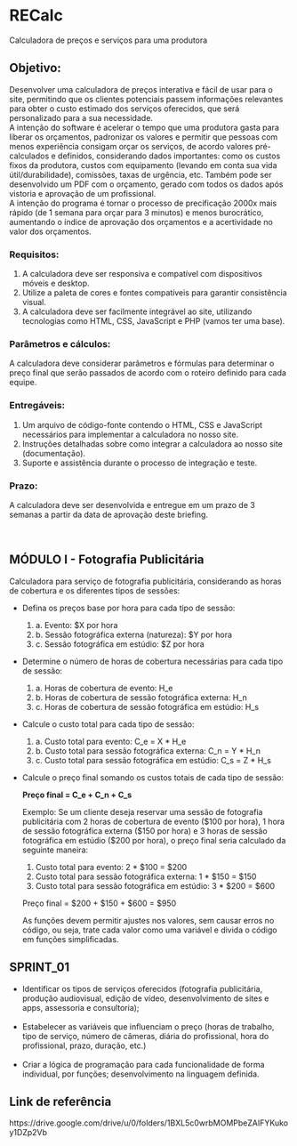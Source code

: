 <h1>RECalc</h1>
<p>Calculadora de preços e serviços para uma produtora</p>

<h2>Objetivo:</h2>
<p>Desenvolver uma calculadora de preços interativa e fácil de usar para o site, permitindo que os clientes potenciais passem informações relevantes para obter o custo estimado dos serviços oferecidos, que será personalizado para a sua necessidade.
<br>
A intenção do software é acelerar o tempo que uma produtora gasta para liberar os orçamentos, padronizar os valores e permitir que pessoas com menos experiência consigam orçar os serviços, de acordo valores pré-calculados e definidos, considerando dados importantes: como os custos fixos da produtora, custos com equipamento (levando em conta sua vida útil/durabilidade), comissões, taxas de urgência, etc. Também pode ser desenvolvido um PDF com o orçamento, gerado com todos os dados após vistoria e aprovação de um profissional.<br>
A intenção do programa é tornar o processo de precificação 2000x mais rápido (de 1 semana para orçar para 3 minutos) e menos burocrático, aumentando o índice de aprovação dos orçamentos e a acertividade no valor dos orçamentos.</p>

<h3>Requisitos:</h3>
<ol>
<li>A calculadora deve ser responsiva e compatível com dispositivos móveis e desktop.</li>
<li>Utilize a paleta de cores e fontes compatíveis para garantir consistência visual.</li>
<li>A calculadora deve ser facilmente integrável ao site, utilizando tecnologias como HTML, CSS, JavaScript e PHP (vamos ter uma base).</li>
</ol>

<h3>Parâmetros e cálculos:</h3>
<p>A calculadora deve considerar parâmetros e fórmulas para determinar o preço final que serão passados de acordo com o roteiro definido para cada equipe.</p>

<h3>Entregáveis:</h3>
<ol>
<li>Um arquivo de código-fonte contendo o HTML, CSS e JavaScript necessários para implementar a calculadora no nosso site.</li>
<li>Instruções detalhadas sobre como integrar a calculadora ao nosso site (documentação).</li>
<li>Suporte e assistência durante o processo de integração e teste.</li>
</ol>
  
<h3>Prazo:</h3>
<p>A calculadora deve ser desenvolvida e entregue em um prazo de 3 semanas a partir da data de aprovação deste briefing.</p>
  <br>

<h2>MÓDULO I - Fotografia Publicitária</h2>
<p>Calculadora para serviço de fotografia publicitária, considerando as horas de cobertura e os diferentes tipos de sessões:</p>
<ul>
 
  <li><p>Defina os preços base por hora para cada tipo de sessão:</p></li>
<ol>
<li>a. Evento: $X por hora</li>
<li>b. Sessão fotográfica externa (natureza): $Y por hora</li>
<li>c. Sessão fotográfica em estúdio: $Z por hora</li>
</ol>
  <li><p>Determine o número de horas de cobertura necessárias para cada tipo de sessão:</p></li>
<ol>
<li>a. Horas de cobertura de evento: H_e</li>
<li>b. Horas de cobertura de sessão fotográfica externa: H_n</li>
<li>c. Horas de cobertura de sessão fotográfica em estúdio: H_s</li>
</ol>
  <li><p>Calcule o custo total para cada tipo de sessão:</p></li>
<ol>
<li>a. Custo total para evento: C_e = X * H_e</li>
<li>b. Custo total para sessão fotográfica externa: C_n = Y * H_n</li>
<li>c. Custo total para sessão fotográfica em estúdio: C_s = Z * H_s</li>
</ol>
  
  <li><p>Calcule o preço final somando os custos totais de cada tipo de sessão:</p></li>

<p><b>Preço final = C_e + C_n + C_s</b><p>

<p>Exemplo: Se um cliente deseja reservar uma sessão de fotografia publicitária com 2 horas de cobertura de evento ($100 por hora), 1 hora de sessão fotográfica externa ($150 por hora) e 3 horas de sessão fotográfica em estúdio ($200 por hora), o preço final seria calculado da seguinte maneira:</p>

<ol>
  <li>Custo total para evento: 2 * $100 = $200</li>
<li>Custo total para sessão fotográfica externa: 1 * $150 = $150</li>
<li>Custo total para sessão fotográfica em estúdio: 3 * $200 = $600</li>
  </ol>

<p>Preço final = $200 + $150 + $600 = $950</p>

<p>As funções devem permitir ajustes nos valores, sem causar erros no código, ou seja, trate cada valor como uma variável e divida o código em funções simplificadas.</p>
 </ul>
<h2>SPRINT_01</h2>

<ul>
  <li>Identificar os tipos de serviços oferecidos (fotografia publicitária, produção audiovisual, edição de vídeo, desenvolvimento de sites e apps, assessoria e consultoria);</li>
  <br>
<li>Estabelecer as variáveis que influenciam o preço (horas de trabalho, tipo de serviço, número de câmeras, diária do profissional, hora do profissional, prazo, duração, etc.)</li>
  <br>
<li>Criar a lógica de programação para cada funcionalidade de forma individual, por funções;
desenvolvimento na linguagem definida.</li>
</ul>


<h2>Link de referência</h2>
https://drive.google.com/drive/u/0/folders/1BXL5c0wrbMOMPbeZAIFYKukoy1DZp2Vb
